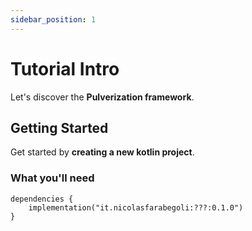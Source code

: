 ```yaml
---
sidebar_position: 1
---
```


# Tutorial Intro

Let's discover the **Pulverization framework**.

## Getting Started

Get started by **creating a new kotlin project**.

### What you'll need

```
dependencies {
    implementation("it.nicolasfarabegoli:???:0.1.0")
}
```
